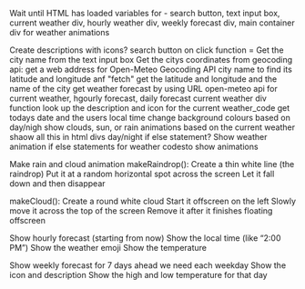Wait until HTML has loaded 
variables for  - search button, text input box, current weather div, hourly weather div, weekly forecast div, main container div for weather animations

Create descriptions with icons?
search button on click function = 
Get the city name from the text input box
Get the citys coordinates from geocoding api: get a web address for Open-Meteo Geocoding API
city name to find its latitude and longitude anf "fetch"
get the latitude and longitude and the name of the city
get weather forecast by using URL open-meteo api for current weather, hgourly forecast, daily forecast 
current weather div function
look up the description and icon for the current weather_code
get todays date and the users local time
change background colours based on day/nigh
show clouds, sun, or rain animations based on the current weather
shaow all this in html divs
day/night if else statement?
Show weather animation
if else statements for weather codesto show animations 

Make rain and cloud animation
makeRaindrop():
Create a thin white line (the raindrop)
Put it at a random horizontal spot across the screen
Let it fall down and then disappear

makeCloud():
Create a round white cloud
Start it offscreen on the left
Slowly move it across the top of the screen
Remove it after it finishes floating offscreen

Show hourly forecast (starting from now)
Show the local time (like “2:00 PM”)
Show the weather emoji
Show the temperature

Show weekly forecast for 7 days ahead
we need each weekday
Show the icon and description
Show the high and low temperature for that day

